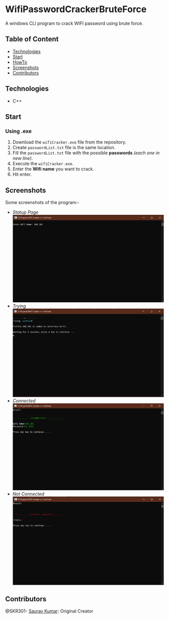 # WifiPasswordCrackerBruteForce
A windows CLI program to crack WIFI password using brute force.
  
## Table of Content
- [Technologies](#technologies)
- [Start](#Start)
- [HowTo](#HowTo)
- [Screenshots](#screenshots)
- [Contributors](#contributors)

## Technologies
- C++

## Start
### Using .exe
1. Download the `wifiCracker.exe` file from the repository.
2. Create `passwordList.txt` file is the same location.
3. Fill the `passwordList.txt` file with the possible **passwords** *(each one in new line)*.
4. Execute the `wifiCracker.exe`.
5. Enter the **Wifi name** you want to crack.
6. Hit enter.

## Screenshots
Some screenshots of the program:-
- *Statup Page*<br />
  ![Statup Page](https://github.com/SKR301/Wifi-Password-Cracker-BruteForce/blob/master/ScreenShots/enterName.png)
- *Trying*<br />
  ![Trying](https://github.com/SKR301/Wifi-Password-Cracker-BruteForce/blob/master/ScreenShots/trying.png)
- *Connected*<br />
  ![Connected](https://github.com/SKR301/Wifi-Password-Cracker-BruteForce/blob/master/ScreenShots/connected.png)
- *Not Connected*<br />
  ![Not Connected](https://github.com/SKR301/Wifi-Password-Cracker-BruteForce/blob/master/ScreenShots/notConnected.png)
  

## Contributors
@SKR301- [Saurav Kumar](https://github.com/SKR301): Original Creator
